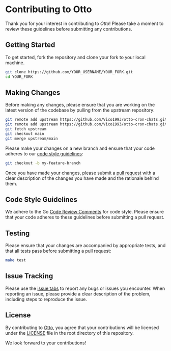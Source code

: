 # Contributing to Otto

Thank you for your interest in contributing to _Otto_! Please take a moment to review these guidelines before submitting any contributions.

## Getting Started

To get started, fork the repository and clone your fork to your local machine.

```sh
git clone https://github.com/YOUR_USERNAME/YOUR_FORK.git
cd YOUR_FORK
```

## Making Changes

Before making any changes, please ensure that you are working on the latest version of the codebase by pulling from the upstream repository:

```sh
git remote add upstream https://github.com/Vico1993/otto-cron-chats.git
git remote add upstream https://github.com/Vico1993/otto-cron-chats.git
git fetch upstream
git checkout main
git merge upstream/main
```

Please make your changes on a new branch and ensure that your code adheres to our [code style guidelines](#code-style-guidelines):

```sh
git checkout -b my-feature-branch
```

Once you have made your changes, please submit a [pull request](https://github.com/Vico1993/otto-cron-chats/pulls) with a clear description of the changes you have made and the rationale behind them.

## Code Style Guidelines

We adhere to the Go [Code Review Comments](https://github.com/golang/go/wiki/CodeReviewComments) for code style. Please ensure that your code adheres to these guidelines before submitting a pull request.

## Testing

Please ensure that your changes are accompanied by appropriate tests, and that all tests pass before submitting a pull request:

```sh
make test
```

## Issue Tracking

Please use the [issue tabs](https://github.com/Vico1993/otto-cron-chats/issues) to report any bugs or issues you encounter. When reporting an issue, please provide a clear description of the problem, including steps to reproduce the issue.

## License

By contributing to [Otto](https://github.com/Vico1993/otto-cron-chats), you agree that your contributions will be licensed under the [LICENSE](https://github.com/Vico1993/otto-cron-chats/blob/main/LICENSE) file in the root directory of this repository.

We look forward to your contributions!
